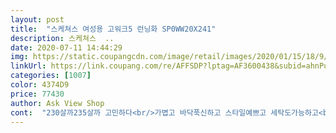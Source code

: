 ```yaml
---
layout: post 
title:  "스케쳐스 여성용 고워크5 런닝화 SP0WW20X241" 
description: 스케쳐스  ..
date: 2020-07-11 14:44:29 
img: https://static.coupangcdn.com/image/retail/images/2020/01/15/18/9/c471d317-6ae8-4a6f-b410-f93c493a4e75.jpg 
linkUrl: https://link.coupang.com/re/AFFSDP?lptag=AF3600438&subid=ahnPublicAsk&pageKey=1343370065&itemId=2370800489&vendorItemId=70161610821&traceid=V0-113-2b153c90a2a303ed 
categories: [1007] 
color: 4374D9 
price: 77430 
author: Ask View Shop 
cont:  "230살까235살까 고민하다<br/>가볍고 바닥푹신하고 스타일예쁘고 세탁도가능하고<br/>발이 겁나 편해서 고워크 몇개 샀네요<br/>새벽배송으로감사히잘받았고요<br/>신발 정말잘구입한것같아요 편안하니<br/>신어보고산듯 딱맞네요<br/>심지어 쿠팡이 더저렴하네요<br/>아침부터 신이나네요<br/>애매하면 한치수 작은걸로 사시길<br/>어제홈쇼핑에서 우연히 잠깐보고 쿠팡으로주문함ㅋㅋㅋ<br/>엄마한테도 알려드려야겠어요<br/>완전 정싸이즈... <br/>딱맞게 신으세요 약간크게사면 후회함<br/>정말 제가찾던신발이에요<br/>착용감 짱입니다 가격이좀있어서그런지좋네요<br/>후기보고 작은치수선택했는데<br/>" 
---
```

